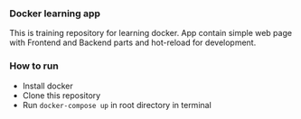 ### Docker learning app

This is training repository for learning docker.
App contain simple web page with Frontend and Backend parts and hot-reload for development.

### How to run
* Install docker
* Clone this repository
* Run `docker-compose up` in root directory in terminal
